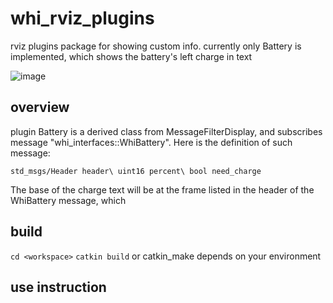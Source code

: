 # whi_rviz_plugins
rviz plugins package for showing custom info. currently only Battery is implemented, which shows the battery's left charge in text

![image](https://user-images.githubusercontent.com/72239958/182014031-264092c1-335d-4b83-a21c-f6fa8b4aefbc.png)

## overview
plugin Battery is a derived class from MessageFilterDisplay, and subscribes message "whi_interfaces::WhiBattery". Here is the definition of such message:

  `std_msgs/Header header\
   uint16 percent\
   bool need_charge`

The base of the charge text will be at the frame listed in the header of the WhiBattery message, which 

## build
`cd <workspace>`
`catkin build`
or catkin_make depends on your environment
  
## use instruction

